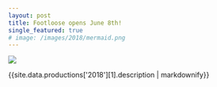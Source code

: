 ```yaml
---
layout: post
title: Footloose opens June 8th!
single_featured: true
# image: /images/2018/mermaid.png
---
```

![](/images/2018/{{site.data.productions['2018'][1].image}})

{{site.data.productions['2018'][1].description | markdownify}}
